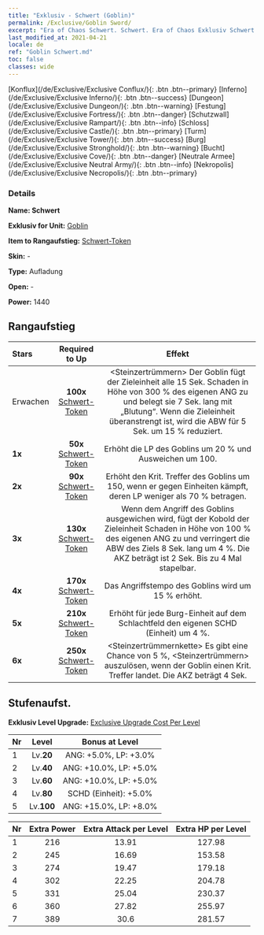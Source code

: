 ```yaml
---
title: "Exklusiv - Schwert (Goblin)"
permalink: /Exclusive/Goblin Sword/
excerpt: "Era of Chaos Schwert. Schwert. Era of Chaos Exklusiv Schwert. Goblin Exklusiv."
last_modified_at: 2021-04-21
locale: de
ref: "Goblin Schwert.md"
toc: false
classes: wide
---
```

 [Konflux](/de/Exclusive/Exclusive Conflux/){: .btn .btn--primary} [Inferno](/de/Exclusive/Exclusive Inferno/){: .btn .btn--success} [Dungeon](/de/Exclusive/Exclusive Dungeon/){: .btn .btn--warning} [Festung](/de/Exclusive/Exclusive Fortress/){: .btn .btn--danger} [Schutzwall](/de/Exclusive/Exclusive Rampart/){: .btn .btn--info} [Schloss](/de/Exclusive/Exclusive Castle/){: .btn .btn--primary} [Turm](/de/Exclusive/Exclusive Tower/){: .btn .btn--success} [Burg](/de/Exclusive/Exclusive Stronghold/){: .btn .btn--warning} [Bucht](/de/Exclusive/Exclusive Cove/){: .btn .btn--danger} [Neutrale Armee](/de/Exclusive/Exclusive Neutral Army/){: .btn .btn--info} [Nekropolis](/de/Exclusive/Exclusive Necropolis/){: .btn .btn--primary} 

### Details
 **Name: Schwert** 

 **Exklusiv for Unit:** [Goblin](/de/units/Goblin/) 

 **Item to Rangaufstieg:** [Schwert-Token](/de/Items/con_912/)

 **Skin:** -

 **Type:** Aufladung

 **Open:** -

 **Power:** 1440

## Rangaufstieg

  |     Stars    |  Required to Up | Effekt |
  |:-------------|:---------------:|:---------------:|
  |  Erwachen  | **100x** [Schwert-Token](/de/Items/con_912/) | <Steinzertrümmern> Der Goblin fügt der Zieleinheit alle 15 Sek. Schaden in Höhe von 300 % des eigenen ANG zu und belegt sie 7 Sek. lang mit „Blutung“. Wenn die Zieleinheit überanstrengt ist, wird die ABW für 5 Sek. um 15 % reduziert. |
  | **1x** <i class="fas fa-star"/> | **50x** [Schwert-Token](/de/Items/con_912/) | Erhöht die LP des Goblins um 20 % und Ausweichen um 100. |
  | **2x** <i class="fas fa-star"/> | **90x** [Schwert-Token](/de/Items/con_912/) | Erhöht den Krit. Treffer des Goblins um 150, wenn er gegen Einheiten kämpft, deren LP weniger als 70 % betragen. |
  | **3x** <i class="fas fa-star"/> | **130x** [Schwert-Token](/de/Items/con_912/) | <Schnellangriff> Wenn dem Angriff des Goblins ausgewichen wird, fügt der Kobold der Zieleinheit Schaden in Höhe von 100 % des eigenen ANG zu und verringert die ABW des Ziels 8 Sek. lang um 4 %. Die AKZ beträgt ist 2 Sek. Bis zu 4 Mal stapelbar. |
  | **4x** <i class="fas fa-star"/> | **170x** [Schwert-Token](/de/Items/con_912/) | Das Angriffstempo des Goblins wird um 15 % erhöht. |
  | **5x** <i class="fas fa-star"/> | **210x** [Schwert-Token](/de/Items/con_912/) | Erhöht für jede Burg-Einheit auf dem Schlachtfeld den eigenen SCHD (Einheit) um 4 %. |
  | **6x** <i class="fas fa-star"/> | **250x** [Schwert-Token](/de/Items/con_912/) | <Steinzertrümmernkette> Es gibt eine Chance von 5 %, <Steinzertrümmern> auszulösen, wenn der Goblin einen Krit. Treffer landet. Die AKZ beträgt 4 Sek. |


## Stufenaufst.
 **Exklusiv Level Upgrade:** [Exclusive Upgrade Cost Per Level](/Exclusive/ExclusiveUpgradeCostPerLevel/)

  |  Nr  |   Level  | Bonus at Level |
  |:-----|:--------:|:--------------:|
  | 1 | Lv.**20** | ANG: +5.0%, LP: +3.0% |
  | 2 | Lv.**40** | ANG: +10.0%, LP: +5.0% |
  | 3 | Lv.**60** | ANG: +10.0%, LP: +5.0% |
  | 4 | Lv.**80** | SCHD (Einheit): +5.0% |
  | 5 | Lv.**100** | ANG: +15.0%, LP: +8.0% |


  |  Nr  |  Extra Power | Extra Attack per Level | Extra HP per Level |
  |:-----|:--------:|:--------:|:--------:|
  | 1 | 216 | 13.91 | 127.98 |
  | 2 | 245 | 16.69 | 153.58 |
  | 3 | 274 | 19.47 | 179.18 |
  | 4 | 302 | 22.25 | 204.78 |
  | 5 | 331 | 25.04 | 230.37 |
  | 6 | 360 | 27.82 | 255.97 |
  | 7 | 389 | 30.6 | 281.57 |


